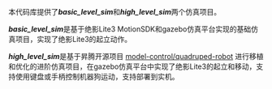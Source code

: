 本代码库提供了***basic_level_sim***和***high_level_sim***两个仿真项目。

***basic_level_sim***是基于绝影Lite3 MotionSDK和gazebo仿真平台实现的基础仿真项目，实现了绝影Lite3的起立动作。

***high_level_sim***是基于昇腾开源项目 [model-control/quadruped-robot](https://gitee.com/HUAWEI-ASCEND/quadruped-robot/tree/master/model-control) 进行移植和优化的进阶仿真项目，在gazebo仿真平台中实现了绝影Lite3的起立和移动，支持使用键盘或手柄控制机器狗运动，支持部署到实机。

